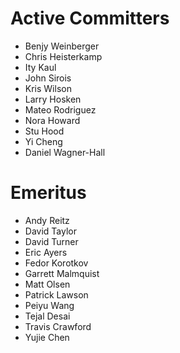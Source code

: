 Active Committers
=================

* Benjy Weinberger
* Chris Heisterkamp
* Ity Kaul
* John Sirois
* Kris Wilson
* Larry Hosken
* Mateo Rodriguez
* Nora Howard
* Stu Hood
* Yi Cheng
* Daniel Wagner-Hall

Emeritus
========

* Andy Reitz
* David Taylor
* David Turner
* Eric Ayers
* Fedor Korotkov
* Garrett Malmquist
* Matt Olsen
* Patrick Lawson
* Peiyu Wang
* Tejal Desai
* Travis Crawford
* Yujie Chen
